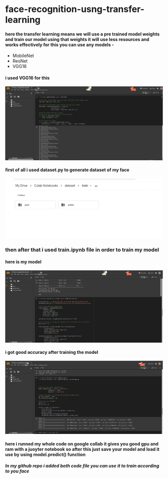 # face-recognition-usng-transfer-learning


####  here the transfer learning means we will use a pre trained model weights and train our model using that weights it will use less resources and works effectively   for this you can use any models -
* MobileNet
* ResNet
* VGG16
#### i used VGG16 for this 

![alt text](https://github.com/zerocool-11/face-recognition-usng-transfer-learning/blob/master/vgg.png)

#### first of all i used dataset.py to generate dataset of my face  

![alt text](https://github.com/zerocool-11/face-recognition-usng-transfer-learning/blob/master/train_data.png)

### then after that i used train.ipynb  file in order to train my model 

#### here is my model

![alt text](https://github.com/zerocool-11/face-recognition-usng-transfer-learning/blob/master/model-transfer-learning.png)

#### i got good accuracy after training the model

![alt text](https://github.com/zerocool-11/face-recognition-usng-transfer-learning/blob/master/acc-transer-learning.png)

#### here i runned my whole code on google collab it gives you good gpu and ram with a juoyter notebook so after this just save your model and load it use by using model.predict() function  
##### In my github repo i added both code file you can use it to train according  to you face
